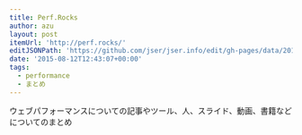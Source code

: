 ```yaml
---
title: Perf.Rocks
author: azu
layout: post
itemUrl: 'http://perf.rocks/'
editJSONPath: 'https://github.com/jser/jser.info/edit/gh-pages/data/2015/08/index.json'
date: '2015-08-12T12:43:07+00:00'
tags:
  - performance
  - まとめ
---
```

ウェブパフォーマンスについての記事やツール、人、スライド、動画、書籍などについてのまとめ
